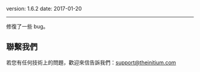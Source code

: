 version: 1.6.2
date: 2017-01-20

---

修復了一些 bug。

## 聯繫我們

若您有任何技術上的問題，歡迎來信告訴我們：[support@theinitium.com](mailto:support@theinitium.com)
